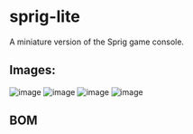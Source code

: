 # sprig-lite
A miniature version of the Sprig game console.

## Images:
![image](https://github.com/user-attachments/assets/830ad957-dc60-406b-bb02-4673f8bdbb8f)
![image](https://github.com/user-attachments/assets/8a726e69-3394-4c86-991d-ac44496ac3ce)
![image](https://github.com/user-attachments/assets/478552ae-f8ac-47f9-a9ae-e8780fa2a84c)
![image](https://github.com/user-attachments/assets/b9870e22-a5ce-4362-98ea-669ff968064f)

## BOM
